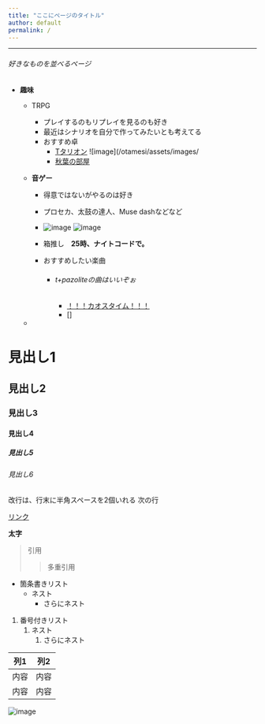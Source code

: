 ```yaml
---
title: "ここにページのタイトル"
author: default
permalink: /
---
```







---
###### 好きなものを並べるページ  


- **趣味**
  - TRPG
    - プレイするのもリプレイを見るのも好き
    - 最近はシナリオを自分で作ってみたいとも考えてる
    - おすすめ卓
      - [Tタリオン](https://www.youtube.com/@Ttarion000) ![image](/otamesi/assets/images/
      - [秋葉の部屋](https://www.youtube.com/@akiha_1124)

  - **音ゲー**
    - 得意ではないがやるのは好き
    - プロセカ、太鼓の達人、Muse dashなどなど
    - ![image](/otamesi/assets/images/t.png/) ![image](/otamesi/assets/images/p.png)

    - 箱推し　**25時、ナイトコードで。**
    - おすすめしたい楽曲
      -  ###### t+pazoliteの曲はいいぞぉ
         - [！！！カオスタイム！！！](https://www.youtube.com/watch?v=ogZ23qZKs2w)
         - []

  - 

# 見出し1
## 見出し2
### 見出し3
#### 見出し4
##### 見出し5
###### 見出し6

改行は、行末に半角スペースを2個いれる
次の行

[リンク](https://www.google.co.jp/)

**太字**

> 引用
>> 多重引用


- 箇条書きリスト
  - ネスト
    - さらにネスト


1. 番号付きリスト
   1. ネスト
      1. さらにネスト


| 列1  | 列2  |
|-----|-----|
| 内容  | 内容  |
| 内容  | 内容  |

![image](/GHPages_WebSite/assets/images/logo-150.png)
